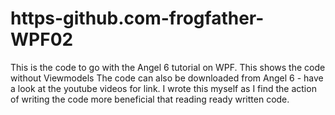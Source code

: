 # https-github.com-frogfather-WPF02
This is the code to go with the Angel 6 tutorial on WPF. This shows the code without Viewmodels
The code can also be downloaded from Angel 6 - have a look at the youtube videos for link. 
I wrote this myself as I find the action of writing the code more beneficial that reading ready written code.
